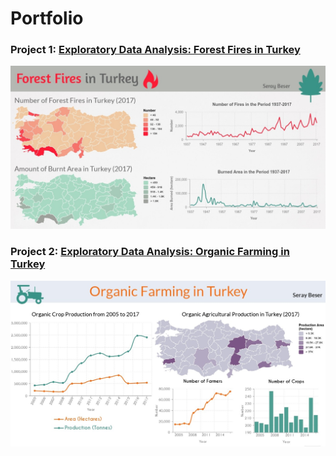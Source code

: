 # Portfolio

###  Project 1: [Exploratory Data Analysis: Forest Fires in Turkey](https://github.com/SerayBeser/portfolio/tree/master/Examples%20of%20Exploratory%20Data%20Analysis#portfolio)
![alt text](https://github.com/SerayBeser/portfolio/blob/master/images/forest_fires_in_Turkey.jpg)

###  Project 2: [Exploratory Data Analysis: Organic Farming in Turkey](https://github.com/SerayBeser/portfolio/blob/master/README.md#project-2-exploratory-data-analysis-of-organic-farming-in-turkey)
![alt text](https://github.com/SerayBeser/portfolio/blob/master/images/organic_farming_in_turkey.jpg)


 
